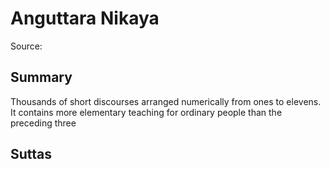 # Anguttara Nikaya

Source: []()

## Summary

Thousands of short discourses arranged numerically from ones to elevens. It contains more elementary teaching for ordinary people than the preceding three

## Suttas